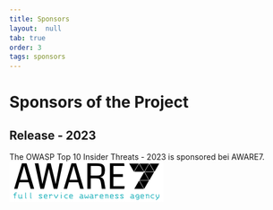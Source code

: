 ```yaml
---
title: Sponsors
layout:  null
tab: true
order: 3
tags: sponsors
---
```


# Sponsors of the Project

## Release - 2023
The OWASP Top 10 Insider Threats - 2023 is sponsored bei AWARE7.
[![AWARE7](assets/images/sponsor-aware7.jpg)](https://aware7.com)